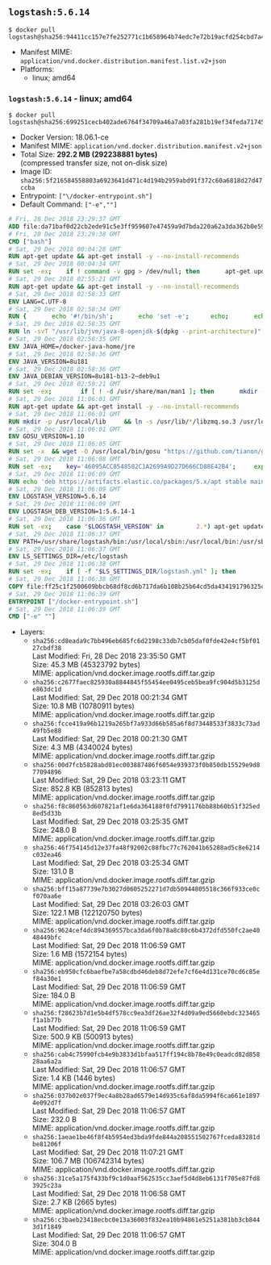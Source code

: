 ## `logstash:5.6.14`

```console
$ docker pull logstash@sha256:94411cc157e7fe252771c1b658964b74edc7e72b19acfd254cbd7a453a603c0c
```

-	Manifest MIME: `application/vnd.docker.distribution.manifest.list.v2+json`
-	Platforms:
	-	linux; amd64

### `logstash:5.6.14` - linux; amd64

```console
$ docker pull logstash@sha256:699251cecb402ade6764f34709a46a7a03fa281b19ef34feda71745bfccf9085
```

-	Docker Version: 18.06.1-ce
-	Manifest MIME: `application/vnd.docker.distribution.manifest.v2+json`
-	Total Size: **292.2 MB (292238881 bytes)**  
	(compressed transfer size, not on-disk size)
-	Image ID: `sha256:5f216584558803a6923641d471c4d194b2959abd91f372c60a6818d27d47ccba`
-	Entrypoint: `["\/docker-entrypoint.sh"]`
-	Default Command: `["-e",""]`

```dockerfile
# Fri, 28 Dec 2018 23:29:37 GMT
ADD file:da71baf0d22cb2ede91c5e3ff959607e47459a9d7bda220a62a3da362b0e59ea in / 
# Fri, 28 Dec 2018 23:29:38 GMT
CMD ["bash"]
# Sat, 29 Dec 2018 00:04:28 GMT
RUN apt-get update && apt-get install -y --no-install-recommends 		ca-certificates 		curl 		netbase 		wget 	&& rm -rf /var/lib/apt/lists/*
# Sat, 29 Dec 2018 00:04:34 GMT
RUN set -ex; 	if ! command -v gpg > /dev/null; then 		apt-get update; 		apt-get install -y --no-install-recommends 			gnupg 			dirmngr 		; 		rm -rf /var/lib/apt/lists/*; 	fi
# Sat, 29 Dec 2018 02:55:21 GMT
RUN apt-get update && apt-get install -y --no-install-recommends 		bzip2 		unzip 		xz-utils 	&& rm -rf /var/lib/apt/lists/*
# Sat, 29 Dec 2018 02:58:33 GMT
ENV LANG=C.UTF-8
# Sat, 29 Dec 2018 02:58:34 GMT
RUN { 		echo '#!/bin/sh'; 		echo 'set -e'; 		echo; 		echo 'dirname "$(dirname "$(readlink -f "$(which javac || which java)")")"'; 	} > /usr/local/bin/docker-java-home 	&& chmod +x /usr/local/bin/docker-java-home
# Sat, 29 Dec 2018 02:58:35 GMT
RUN ln -svT "/usr/lib/jvm/java-8-openjdk-$(dpkg --print-architecture)" /docker-java-home
# Sat, 29 Dec 2018 02:58:35 GMT
ENV JAVA_HOME=/docker-java-home/jre
# Sat, 29 Dec 2018 02:58:36 GMT
ENV JAVA_VERSION=8u181
# Sat, 29 Dec 2018 02:58:36 GMT
ENV JAVA_DEBIAN_VERSION=8u181-b13-2~deb9u1
# Sat, 29 Dec 2018 02:59:21 GMT
RUN set -ex; 		if [ ! -d /usr/share/man/man1 ]; then 		mkdir -p /usr/share/man/man1; 	fi; 		apt-get update; 	apt-get install -y --no-install-recommends 		openjdk-8-jre="$JAVA_DEBIAN_VERSION" 	; 	rm -rf /var/lib/apt/lists/*; 		[ "$(readlink -f "$JAVA_HOME")" = "$(docker-java-home)" ]; 		update-alternatives --get-selections | awk -v home="$(readlink -f "$JAVA_HOME")" 'index($3, home) == 1 { $2 = "manual"; print | "update-alternatives --set-selections" }'; 	update-alternatives --query java | grep -q 'Status: manual'
# Sat, 29 Dec 2018 11:06:01 GMT
RUN apt-get update && apt-get install -y --no-install-recommends 		apt-transport-https 		libzmq5 	&& rm -rf /var/lib/apt/lists/*
# Sat, 29 Dec 2018 11:06:01 GMT
RUN mkdir -p /usr/local/lib 	&& ln -s /usr/lib/*/libzmq.so.3 /usr/local/lib/libzmq.so
# Sat, 29 Dec 2018 11:06:01 GMT
ENV GOSU_VERSION=1.10
# Sat, 29 Dec 2018 11:06:05 GMT
RUN set -x 	&& wget -O /usr/local/bin/gosu "https://github.com/tianon/gosu/releases/download/$GOSU_VERSION/gosu-$(dpkg --print-architecture)" 	&& wget -O /usr/local/bin/gosu.asc "https://github.com/tianon/gosu/releases/download/$GOSU_VERSION/gosu-$(dpkg --print-architecture).asc" 	&& export GNUPGHOME="$(mktemp -d)" 	&& gpg --batch --keyserver ha.pool.sks-keyservers.net --recv-keys B42F6819007F00F88E364FD4036A9C25BF357DD4 	&& gpg --batch --verify /usr/local/bin/gosu.asc /usr/local/bin/gosu 	&& rm -rf "$GNUPGHOME" /usr/local/bin/gosu.asc 	&& chmod +x /usr/local/bin/gosu 	&& gosu nobody true
# Sat, 29 Dec 2018 11:06:08 GMT
RUN set -ex; 	key='46095ACC8548582C1A2699A9D27D666CD88E42B4'; 	export GNUPGHOME="$(mktemp -d)"; 	gpg --batch --keyserver ha.pool.sks-keyservers.net --recv-keys "$key"; 	gpg --batch --export "$key" > /etc/apt/trusted.gpg.d/elastic.gpg; 	rm -rf "$GNUPGHOME"; 	apt-key list
# Sat, 29 Dec 2018 11:06:09 GMT
RUN echo 'deb https://artifacts.elastic.co/packages/5.x/apt stable main' > /etc/apt/sources.list.d/logstash.list
# Sat, 29 Dec 2018 11:06:09 GMT
ENV LOGSTASH_VERSION=5.6.14
# Sat, 29 Dec 2018 11:06:09 GMT
ENV LOGSTASH_DEB_VERSION=1:5.6.14-1
# Sat, 29 Dec 2018 11:06:36 GMT
RUN set -ex; 	case "$LOGSTASH_VERSION" in 		2.*) apt-get update -o 'APT::Hashes::SHA1::Weak=yes' ;; 		*) apt-get update ;; 	esac; 	apt-get install -y --no-install-recommends "logstash=$LOGSTASH_DEB_VERSION"; 	rm -rf /var/lib/apt/lists/*
# Sat, 29 Dec 2018 11:06:37 GMT
ENV PATH=/usr/share/logstash/bin:/usr/local/sbin:/usr/local/bin:/usr/sbin:/usr/bin:/sbin:/bin
# Sat, 29 Dec 2018 11:06:37 GMT
ENV LS_SETTINGS_DIR=/etc/logstash
# Sat, 29 Dec 2018 11:06:38 GMT
RUN set -ex; 	if [ -f "$LS_SETTINGS_DIR/logstash.yml" ]; then 		sed -ri 's!^path\.config:!#&!g' "$LS_SETTINGS_DIR/logstash.yml"; 	fi; 	if [ -f "$LS_SETTINGS_DIR/log4j2.properties" ]; then 		cp "$LS_SETTINGS_DIR/log4j2.properties" "$LS_SETTINGS_DIR/log4j2.properties.dist"; 		truncate --size=0 "$LS_SETTINGS_DIR/log4j2.properties"; 	fi
# Sat, 29 Dec 2018 11:06:38 GMT
COPY file:ff25c1f2500609bbcb68df8cd6b717da6b108b25b64cd5da434191796325c5c8 in / 
# Sat, 29 Dec 2018 11:06:39 GMT
ENTRYPOINT ["/docker-entrypoint.sh"]
# Sat, 29 Dec 2018 11:06:39 GMT
CMD ["-e" ""]
```

-	Layers:
	-	`sha256:cd8eada9c7bb496eb685fc6d2198c33db7cb05daf0fde42e4cf5bf0127cbdf38`  
		Last Modified: Fri, 28 Dec 2018 23:35:50 GMT  
		Size: 45.3 MB (45323792 bytes)  
		MIME: application/vnd.docker.image.rootfs.diff.tar.gzip
	-	`sha256:c2677faec825930a8844845f55454ee0495ceb5bea9fc904d5b3125de863dc1d`  
		Last Modified: Sat, 29 Dec 2018 00:21:34 GMT  
		Size: 10.8 MB (10780911 bytes)  
		MIME: application/vnd.docker.image.rootfs.diff.tar.gzip
	-	`sha256:fcce419a96b1219a265bf7a933d66b585a6f8d73448533f3833c73ad49fb5e88`  
		Last Modified: Sat, 29 Dec 2018 00:21:30 GMT  
		Size: 4.3 MB (4340024 bytes)  
		MIME: application/vnd.docker.image.rootfs.diff.tar.gzip
	-	`sha256:00d7fcb5828abd01ec003887486f6054e939373f0b850db15529e9d877094896`  
		Last Modified: Sat, 29 Dec 2018 03:23:11 GMT  
		Size: 852.8 KB (852813 bytes)  
		MIME: application/vnd.docker.image.rootfs.diff.tar.gzip
	-	`sha256:f8c860563d607821af1e6da364188f0fd7991176bb88b60b51f325ed8ed5d33b`  
		Last Modified: Sat, 29 Dec 2018 03:25:35 GMT  
		Size: 248.0 B  
		MIME: application/vnd.docker.image.rootfs.diff.tar.gzip
	-	`sha256:46f754145d12e37fa48f92002c88fbc77c762041b65288ad5c8e6214c032ea46`  
		Last Modified: Sat, 29 Dec 2018 03:25:34 GMT  
		Size: 131.0 B  
		MIME: application/vnd.docker.image.rootfs.diff.tar.gzip
	-	`sha256:bff15a87739e7b3027d0605252271d7db50944805518c366f933ce0cf070aa6e`  
		Last Modified: Sat, 29 Dec 2018 03:26:03 GMT  
		Size: 122.1 MB (122120750 bytes)  
		MIME: application/vnd.docker.image.rootfs.diff.tar.gzip
	-	`sha256:9624cef4dc894369557bca3da6f0b78a8c80c6b4372dfd550fc2ae4048449bfc`  
		Last Modified: Sat, 29 Dec 2018 11:06:59 GMT  
		Size: 1.6 MB (1572154 bytes)  
		MIME: application/vnd.docker.image.rootfs.diff.tar.gzip
	-	`sha256:eb950cfc6baefbe7a58cdbd46deb8d72efe7cf6e4d131ce70cd6c85ef84a30e1`  
		Last Modified: Sat, 29 Dec 2018 11:06:59 GMT  
		Size: 184.0 B  
		MIME: application/vnd.docker.image.rootfs.diff.tar.gzip
	-	`sha256:f28623b7d1e5b4df578cc9ea3df26ae32f4d09a9ed5660ebdc323465f1a1b77b`  
		Last Modified: Sat, 29 Dec 2018 11:06:59 GMT  
		Size: 500.9 KB (500913 bytes)  
		MIME: application/vnd.docker.image.rootfs.diff.tar.gzip
	-	`sha256:cab4c75990fcb4e9b3833d1bfaa517ff194c8b78e49c0eadcd82d85828aa6a2a`  
		Last Modified: Sat, 29 Dec 2018 11:06:57 GMT  
		Size: 1.4 KB (1446 bytes)  
		MIME: application/vnd.docker.image.rootfs.diff.tar.gzip
	-	`sha256:037b02e037f9ec4a8b28ad6579e14d935c6af8da5994f6ca661e18974e092d7f`  
		Last Modified: Sat, 29 Dec 2018 11:06:57 GMT  
		Size: 232.0 B  
		MIME: application/vnd.docker.image.rootfs.diff.tar.gzip
	-	`sha256:1aeae1be46f8f4b5954ed3bda9fde844a208551502767fceda83281dbe81206f`  
		Last Modified: Sat, 29 Dec 2018 11:07:21 GMT  
		Size: 106.7 MB (106742314 bytes)  
		MIME: application/vnd.docker.image.rootfs.diff.tar.gzip
	-	`sha256:31ce5a175f433bf9c1d0aaf562535cc3aef5d4d8eb6131f705e87fd83925c23a`  
		Last Modified: Sat, 29 Dec 2018 11:06:58 GMT  
		Size: 2.7 KB (2665 bytes)  
		MIME: application/vnd.docker.image.rootfs.diff.tar.gzip
	-	`sha256:c3baeb23418ecbc0e13a36003f832ea10b94861e5251a381bb3cb8443d1f1849`  
		Last Modified: Sat, 29 Dec 2018 11:06:57 GMT  
		Size: 304.0 B  
		MIME: application/vnd.docker.image.rootfs.diff.tar.gzip
